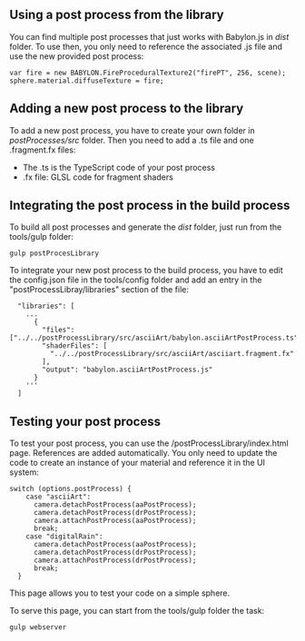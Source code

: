 ﻿## Using a post process from the library

You can find multiple post processes that just works with Babylon.js in *dist* folder. To use then, you only need to reference the associated .js file and use the new provided post process:

```
var fire = new BABYLON.FireProceduralTexture2("firePT", 256, scene);
sphere.material.diffuseTexture = fire;
```

## Adding a new post process to the library

To add a new post process, you have to create your own folder in *postProcesses/src* folder. Then you need to add a .ts file and one .fragment.fx files:
* The .ts is the TypeScript code of your post process
* .fx file: GLSL code for fragment shaders

## Integrating the post process in the build process

To build all post processes and generate the *dist* folder, just run from the tools/gulp folder:

```
gulp postProcesLibrary
```

To integrate your new post process to the build process, you have to edit the config.json file in the tools/config folder and add an entry in the "postProcessLibray/libraries" section of the file:

```
  "libraries": [   
    ... 
      {
        "files": ["../../postProcessLibrary/src/asciiArt/babylon.asciiArtPostProcess.ts"],
        "shaderFiles": [
          "../../postProcessLibrary/src/asciiArt/asciiart.fragment.fx"
        ],
        "output": "babylon.asciiArtPostProcess.js"
      }
    '''
  ]
```

## Testing your post process

To test your post process, you can use the /postProcessLibrary/index.html  page. References are added automatically. You only need to update the code to create an instance of your material and reference it in the UI system:

```
switch (options.postProcess) {
    case "asciiArt":
      camera.detachPostProcess(aaPostProcess);
      camera.detachPostProcess(drPostProcess);
      camera.attachPostProcess(aaPostProcess);
      break;
    case "digitalRain":
      camera.detachPostProcess(aaPostProcess);
      camera.detachPostProcess(drPostProcess);
      camera.attachPostProcess(drPostProcess);
      break;
  }
```

This page allows you to test your code on a simple sphere.

To serve this page, you can start from the tools/gulp folder the task:

```
gulp webserver
```